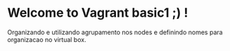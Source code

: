 # Welcome to Vagrant basic1 ;) !

Organizando e utilizando agrupamento nos nodes e definindo nomes para organizacao no virtual box. 